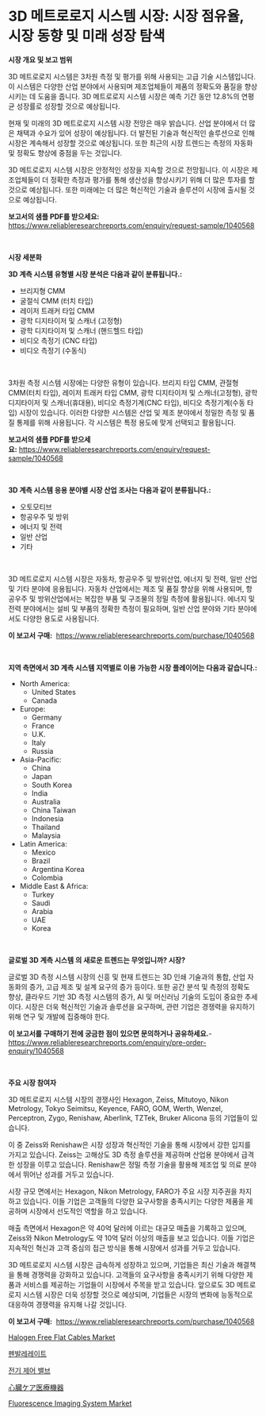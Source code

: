 <p><h1>3D 메트로로지 시스템 시장: 시장 점유율, 시장 동향 및 미래 성장 탐색</h1></p><p><strong>시장 개요 및 보고 범위</strong></p>
<p><p>3D 메트로로지 시스템은 3차원 측정 및 평가를 위해 사용되는 고급 기술 시스템입니다. 이 시스템은 다양한 산업 분야에서 사용되며 제조업체들이 제품의 정확도와 품질을 향상시키는 데 도움을 줍니다. 3D 메트로로지 시스템 시장은 예측 기간 동안 12.8%의 연평균 성장률로 성장할 것으로 예상됩니다.</p><p>현재 및 미래의 3D 메트로로지 시스템 시장 전망은 매우 밝습니다. 산업 분야에서 더 많은 채택과 수요가 있어 성장이 예상됩니다. 더 발전된 기술과 혁신적인 솔루션으로 인해 시장은 계속해서 성장할 것으로 예상됩니다. 또한 최근의 시장 트렌드는 측정의 자동화 및 정확도 향상에 중점을 두는 것입니다.</p><p>3D 메트로로지 시스템 시장은 안정적인 성장을 지속할 것으로 전망됩니다. 이 시장은 제조업체들이 더 정확한 측정과 평가를 통해 생산성을 향상시키기 위해 더 많은 투자를 할 것으로 예상됩니다. 또한 미래에는 더 많은 혁신적인 기술과 솔루션이 시장에 출시될 것으로 예상됩니다.</p></p>
<p><strong>보고서의 샘플 PDF를 받으세요:</strong> <a href="https://www.reliableresearchreports.com/enquiry/request-sample/1040568">https://www.reliableresearchreports.com/enquiry/request-sample/1040568</a></p>
<p>&nbsp;</p>
<p><strong>시장 세분화</strong></p>
<p><strong>3D 계측 시스템 유형별 시장 분석은 다음과 같이 분류됩니다.:</strong></p>
<p><ul><li>브리지형 CMM</li><li>굴절식 CMM (터치 타입)</li><li>레이저 트래커 타입 CMM</li><li>광학 디지타이저 및 스캐너 (고정형)</li><li>광학 디지타이저 및 스캐너 (핸드헬드 타입)</li><li>비디오 측정기 (CNC 타입)</li><li>비디오 측정기 (수동식)</li></ul></p>
<p>&nbsp;</p>
<p><p>3차원 측정 시스템 시장에는 다양한 유형이 있습니다. 브리지 타입 CMM, 관절형 CMM(터치 타입), 레이저 트래커 타입 CMM, 광학 디지타이저 및 스캐너(고정형), 광학 디지타이저 및 스캐너(휴대용), 비디오 측정기계(CNC 타입), 비디오 측정기계(수동 타입) 시장이 있습니다. 이러한 다양한 시스템은 산업 및 제조 분야에서 정밀한 측정 및 품질 통제를 위해 사용됩니다. 각 시스템은 특정 용도에 맞게 선택되고 활용됩니다.</p></p>
<p><strong>보고서의 샘플 PDF를 받으세요:</strong>&nbsp;<a href="https://www.reliableresearchreports.com/enquiry/request-sample/1040568">https://www.reliableresearchreports.com/enquiry/request-sample/1040568</a></p>
<p>&nbsp;</p>
<p><strong> 3D 계측 시스템 응용 분야별 시장 산업 조사는 다음과 같이 분류됩니다.:</strong></p>
<p><ul><li>오토모티브</li><li>항공우주 및 방위</li><li>에너지 및 전력</li><li>일반 산업</li><li>기타</li></ul></p>
<p>&nbsp;</p>
<p><p>3D 메트로로지 시스템 시장은 자동차, 항공우주 및 방위산업, 에너지 및 전력, 일반 산업 및 기타 분야에 응용됩니다. 자동차 산업에서는 제조 및 품질 향상을 위해 사용되며, 항공우주 및 방위산업에서는 복잡한 부품 및 구조물의 정밀 측정에 활용됩니다. 에너지 및 전력 분야에서는 설비 및 부품의 정확한 측정이 필요하며, 일반 산업 분야와 기타 분야에서도 다양한 용도로 사용됩니다.</p></p>
<p><strong>이 보고서 구매:</strong>&nbsp; <a href="https://www.reliableresearchreports.com/purchase/1040568">https://www.reliableresearchreports.com/purchase/1040568</a></p>
<p>&nbsp;</p>
<p><strong>지역 측면에서 3D 계측 시스템 지역별로 이용 가능한 시장 플레이어는 다음과 같습니다.:</strong></p>
<p><ul>
    <li>
        North America:
        <ul>
            <li>United States</li>
            <li>Canada</li>
        </ul>
    </li>
    <li>
        Europe:
        <ul>
            <li>Germany</li>
            <li>France</li>
            <li>U.K.</li>
            <li>Italy</li>
            <li>Russia</li>
        </ul>
    </li>
    <li>
        Asia-Pacific:
        <ul>
            <li>China</li>
            <li>Japan</li>
            <li>South Korea</li>
            <li>India</li>
            <li>Australia</li>
            <li>China Taiwan</li>
            <li>Indonesia</li>
            <li>Thailand</li>
            <li>Malaysia</li>
        </ul>
    </li>
    <li>
        Latin America:
        <ul>
            <li>Mexico</li>
            <li>Brazil</li>
            <li>Argentina Korea</li>
            <li>Colombia</li>
        </ul>
    </li>
    <li>
        Middle East & Africa:
        <ul>
            <li>Turkey</li>
            <li>Saudi</li>
            <li>Arabia</li>
            <li>UAE</li>
            <li>Korea</li>
        </ul>
    </li>
    </ul></p>
<p>&nbsp;</p>
<p><strong>글로벌 3D 계측 시스템 의 새로운 트렌드는 무엇입니까? 시장?</strong></p>
<p><p>글로벌 3D 측정 시스템 시장의 신흥 및 현재 트렌드는 3D 인쇄 기술과의 통합, 산업 자동화의 증가, 고급 제조 및 설계 요구의 증가 등이다. 또한 공간 분석 및 측정의 정확도 향상, 클라우드 기반 3D 측정 시스템의 증가, AI 및 머신러닝 기술의 도입이 중요한 추세이다. 시장은 더욱 혁신적인 기술과 솔루션을 요구하며, 관련 기업은 경쟁력을 유지하기 위해 연구 및 개발에 집중해야 한다.</p></p>
<p><strong>이 보고서를 구매하기 전에 궁금한 점이 있으면 문의하거나 공유하세요.</strong>- <a href="https://www.reliableresearchreports.com/enquiry/pre-order-enquiry/1040568">https://www.reliableresearchreports.com/enquiry/pre-order-enquiry/1040568</a></p>
<p>&nbsp;</p>
<p><strong>주요 시장 참여자</strong></p>
<p><p>3D 메트로로지 시스템 시장의 경쟁사인 Hexagon, Zeiss, Mitutoyo, Nikon Metrology, Tokyo Seimitsu, Keyence, FARO, GOM, Werth, Wenzel, Perceptron, Zygo, Renishaw, Aberlink, TZTek, Bruker Alicona 등의 기업들이 있습니다. </p><p>이 중 Zeiss와 Renishaw은 시장 성장과 혁신적인 기술을 통해 시장에서 강한 입지를 가지고 있습니다. Zeiss는 고해상도 3D 측정 솔루션을 제공하며 산업용 분야에서 급격한 성장을 이루고 있습니다. Renishaw은 정밀 측정 기술을 활용해 제조업 및 의료 분야에서 뛰어난 성과를 거두고 있습니다. </p><p>시장 규모 면에서는 Hexagon, Nikon Metrology, FARO가 주요 시장 지주권을 차지하고 있습니다. 이들 기업은 고객들의 다양한 요구사항을 충족시키는 다양한 제품을 제공하며 시장에서 선도적인 역할을 하고 있습니다. </p><p>매출 측면에서 Hexagon은 약 40억 달러에 이르는 대규모 매출을 기록하고 있으며, Zeiss와 Nikon Metrology도 약 10억 달러 이상의 매출을 보고 있습니다. 이들 기업은 지속적인 혁신과 고객 중심의 접근 방식을 통해 시장에서 성과를 거두고 있습니다.</p><p>3D 메트로로지 시스템 시장은 급속하게 성장하고 있으며, 기업들은 최신 기술과 해결책을 통해 경쟁력을 강화하고 있습니다. 고객들의 요구사항을 충족시키기 위해 다양한 제품과 서비스를 제공하는 기업들이 시장에서 주목을 받고 있습니다. 앞으로도 3D 메트로로지 시스템 시장은 더욱 성장할 것으로 예상되며, 기업들은 시장의 변화에 능동적으로 대응하여 경쟁력을 유지해 나갈 것입니다.</p></p>
<p><strong>이 보고서 구매:</strong>&nbsp;&nbsp;<a href="https://www.reliableresearchreports.com/purchase/1040568">https://www.reliableresearchreports.com/purchase/1040568</a></p>
<p><p><a href="https://view.publitas.com/reportprime-1/halogen-free-flat-cables-market-provides-a-comprehensive-analysis-including-a-macro-overview-of-the-market-as-well-as-micro-details-such-as-market-size-and-competitive-landscape/">Halogen Free Flat Cables Market</a></p><p><a href="https://medium.com/@trevorkruvalis5678/2024%EB%85%84%EB%B6%80%ED%84%B0-2031%EB%85%84%EA%B9%8C%EC%A7%80%EC%9D%98-%EA%B8%B0%EA%B0%84%EC%9D%84-%EC%9C%84%ED%95%9C-%ED%8E%9C%EB%B0%9C%EB%A0%88%EB%A0%88%EC%9D%B4%ED%8A%B8-%EC%8B%9C%EC%9E%A5-%EB%B6%84%EC%84%9D-%EB%B0%8F-%ED%81%AC%EA%B8%B0-%EC%98%88%EC%B8%A1-946b3911d898">펜발레레이트</a></p><p><a href="https://medium.com/@jerrodhilll68/%EC%A0%84%EA%B8%B0-%EC%A0%9C%EC%96%B4-%EB%B0%B8%EB%B8%8C-%EC%8B%9C%EC%9E%A5-%EA%B2%BD%EC%9F%81-%EB%B6%84%EC%84%9D-%EC%8B%9C%EC%9E%A5-%EB%8F%99%ED%96%A5-%EB%B0%8F-2031%EB%85%84%EA%B9%8C%EC%A7%80%EC%9D%98-%EC%98%88%EC%B8%A1-2d9a32526de2">전기 제어 밸브</a></p><p><a href="https://github.com/bevdtkn4419963/Market-Research-Report-List-1/blob/main/1291244189782.md">心臓ケア医療機器</a></p><p><a href="https://view.publitas.com/reportprime-1/fluorescence-imaging-system-market-size-growth-outlook-from-2023-to-2030-projecting-at-markets-trends-analysis-by-application-regional-outlook-and-revenue/">Fluorescence Imaging System Market</a></p></p>
